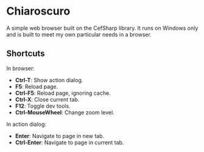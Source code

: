 # Chiaroscuro

A simple web browser built on the CefSharp library. It runs on Windows only and is built to meet my own particular needs in a browser.

## Shortcuts

In browser:

- **Ctrl-T**: Show action dialog.
- **F5**: Reload page.
- **Ctrl-F5**: Reload page, ignoring cache.
- **Ctrl-X**: Close current tab.
- **F12**: Toggle dev tools.
- **Ctrl-MouseWheel**: Change zoom level.

In action dialog:

- **Enter**: Navigate to page in new tab.
- **Ctrl-Enter**: Navigate to page in current tab.

